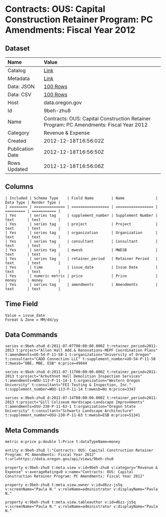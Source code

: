 # Contracts: OUS: Capital Construction Retainer Program: PC Amendments: Fiscal Year 2012

## Dataset

| Name | Value |
| :--- | :---- |
| Catalog | [Link](https://catalog.data.gov/dataset/contracts-ous-capital-construction-retainer-program-pc-amendments-fiscal-year-2012-b5279) |
| Metadata | [Link](https://data.oregon.gov/api/views/9beh-zhu8) |
| Data: JSON | [100 Rows](https://data.oregon.gov/api/views/9beh-zhu8/rows.json?max_rows=100) |
| Data: CSV | [100 Rows](https://data.oregon.gov/api/views/9beh-zhu8/rows.csv?max_rows=100) |
| Host | data.oregon.gov |
| Id | 9beh-zhu8 |
| Name | Contracts: OUS: Capital Construction Retainer Program: PC Amendments: Fiscal Year 2012 |
| Category | Revenue & Expense |
| Created | 2012-12-18T16:56:02Z |
| Publication Date | 2012-12-18T16:56:50Z |
| Rows Updated | 2012-12-18T16:56:06Z |

## Columns

```ls
| Included | Schema Type    | Field Name        | Name              | Data Type | Render Type |
| ======== | ============== | ================= | ================= | ========= | =========== |
| Yes      | series tag     | supplement_number | Supplement Number | text      | text        |
| Yes      | series tag     | project           | Project           | text      | text        |
| Yes      | series tag     | organization      | Organization      | text      | text        |
| Yes      | series tag     | consultant        | Consultant        | text      | text        |
| Yes      | series tag     | mwesb             | MWESB             | text      | text        |
| Yes      | series tag     | retainer_period   | Retainer Period   | text      | text        |
| Yes      | time           | issue_date        | Issue Date        | text      | text        |
| Yes      | numeric metric | price             | Price             | money     | money       |
| Yes      | series tag     | amendments        | Amendments        | text      | text        |
```

## Time Field

```ls
Value = issue_date
Format & Zone = MM/dd/yy
```

## Data Commands

```ls
series e:9beh-zhu8 d:2011-07-07T00:00:00.000Z t:retainer_period=2011-2013 t:project="Allen Hall Add.& Renovations-MEPF Coordination Plans" t:amendments=UO-54-P-11-58-1 t:organization="University of Oregon" t:consultant="CADD Connection LLC" t:supplement_number=UO-54-P-11-58 t:mwesb="DBE, MBE, ESB" m:price=49844

series e:9beh-zhu8 d:2011-07-11T00:00:00.000Z t:retainer_period=2011-2013 t:project="Arbuthnot Hall Demolition Inspection Services" t:amendments=WOU-113-P-11-14-1 t:organization="Western Oregon University" t:consultant="FEI Testing & Inspection, Inc." t:supplement_number=WOU-113-P-11-14 t:mwesb=No m:price=3347

series e:9beh-zhu8 d:2011-07-14T00:00:00.000Z t:retainer_period=2011-2013 t:project="Gill Coliseum Hardscape-Landscape Improvements" t:amendments=OSU-230-P-11-63-1 t:organization="Oregon State University" t:consultant="Schwartz Landscape Architecture" t:supplement_number=OSU-230-P-11-63 t:mwesb=ESB m:price=51341
```

## Meta Commands

```ls
metric m:price p:double l:Price t:dataTypeName=money

entity e:9beh-zhu8 l:"Contracts: OUS: Capital Construction Retainer Program: PC Amendments: Fiscal Year 2012" t:url=https://data.oregon.gov/api/views/9beh-zhu8

property e:9beh-zhu8 t:meta.view v:id=9beh-zhu8 v:category="Revenue & Expense" v:averageRating=0 v:name="Contracts: OUS: Capital Construction Retainer Program: PC Amendments: Fiscal Year 2012"

property e:9beh-zhu8 t:meta.view.owner v:id=d6zz-js5q v:screenName="Paula N." v:roleName=administrator v:displayName="Paula N."

property e:9beh-zhu8 t:meta.view.tableauthor v:id=d6zz-js5q v:screenName="Paula N." v:roleName=administrator v:displayName="Paula N."
```